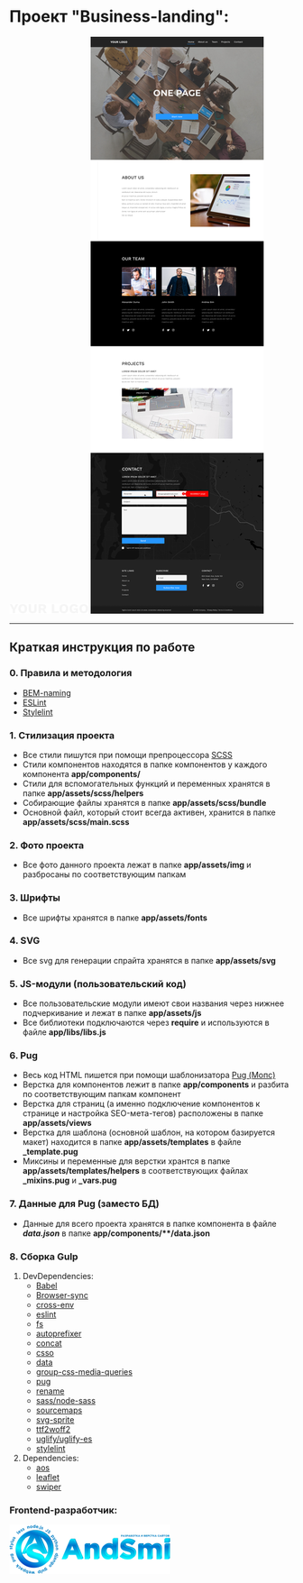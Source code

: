 # Проект "Business-landing":
![Лого проекта][1]
![Шаблон сайта][2]

---

## Краткая инструкция по работе

### 0. Правила и методология
- [BEM-naming](https://ru.bem.info/methodology/naming-convention/#%D1%81%D1%82%D0%B8%D0%BB%D1%8C-two-dashes)
- [ESLint](https://eslint.org)
- [Stylelint](https://stylelint.io)

### 1. Стилизация проекта
- Все стили пишутся при помощи препроцессора [SCSS](https://sass-scss.ru)
- Стили компонентов находятся в папке компонентов у каждого компонента __app/components/__
- Стили для вспомогательных функций и переменных хранятся в папке __app/assets/scss/helpers__
- Собирающие файлы хранятся в папке __app/assets/scss/bundle__
- Основной файл, который стоит всегда активен, хранится в папке __app/assets/scss/main.scss__

### 2. Фото проекта
- Все фото данного проекта лежат в папке __app/assets/img__ и разбросаны по соответствующим папкам

### 3. Шрифты
- Все шрифты хранятся в папке __app/assets/fonts__

### 4. SVG
- Все svg для генерации спрайта хранятся в папке __app/assets/svg__

### 5. JS-модули (пользовательский код)
- Все пользовательские модули имеют свои названия через нижнее подчеркивание и лежат в папке __app/assets/js__
- Все библиотеки подключаются через __require__ и используются в файле __app/libs/libs.js__

### 6. Pug
- Весь код HTML пишется при помощи шаблонизатора [Pug (Мопс)](https://pugjs.org)
- Верстка для компонентов лежит в папке __app/components__ и разбита по соответствующим папкам компонент
- Верстка для страниц (а именно подключение компонентов к странице и настройка SEO-мета-тегов) расположены в папке __app/assets/views__
- Верстка для шаблона (основной шаблон, на котором базируется макет) находится в папке __app/assets/templates__ в файле __\_template.pug__
- Миксины и переменные для верстки хрантся в папке __app/assets/templates/helpers__ в соответствующих файлах __\_mixins.pug__ и __\_vars.pug__

### 7. Данные для Pug (заместо БД)
- Данные для всего проекта хранятся в папке компонента в файле __*data.json*__ в папке __app/components/**/data.json__

### 8. Сборка Gulp
1. DevDependencies:
    - [Babel](https://babeljs.io/)
    - [Browser-sync](https://browsersync.io/)
    - [cross-env](https://www.npmjs.com/package/cross-env)
    - [eslint](https://eslint.org/)
    - [fs](https://www.npmjs.com/package/fs)
    - [autoprefixer](https://autoprefixer.github.io/ru/)
    - [concat](https://www.npmjs.com/package/gulp-concat)
    - [csso](https://css.github.io/csso/csso.html)
    - [data](https://developer.mozilla.org/ru/docs/Learn/JavaScript/Objects/JSON)
    - [group-css-media-queries](https://www.npmjs.com/package/group-css-media-queries)
    - [pug](https://pugjs.org)
    - [rename](https://www.npmjs.com/package/gulp-rename)
    - [sass/node-sass](https://sass-scss.ru)
    - [sourcemaps](https://denis-creative.com/source-maps-gulp-4)
    - [svg-sprite](https://svgsprit.es)
    - [ttf2woff2](https://cloudconvert.com/ttf-to-woff2)
    - [uglify/uglify-es](https://www.uglifyjs.net)
    - [stylelint](https://stylelint.io)
2. Dependencies:
    - [aos](https://michalsnik.github.io/aos)
    - [leaflet](https://leafletjs.com)
    - [swiper](https://swiperjs.com)

### Frontend-разработчик:
[![Лого специалиста по веб-разработке][3]](https://andsmi.ru)

[1]: app/assets/webp/logo.png
[2]: figma/template.png
[3]: dev/logo.png
